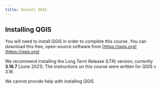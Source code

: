 ```yaml
---
title: Install QGIS
---
```


## Installing QGIS

You will need to install QGIS in order to complete this course.  You can download this free, open-source software from [https://qgis.org](https://qgis.org)

We recommend installing the Long Term Release (LTR) version; currently **3.16.7** [June 2021].  The instructions on this course were written for QGIS v 3.16

We cannot provide help with installing QGIS